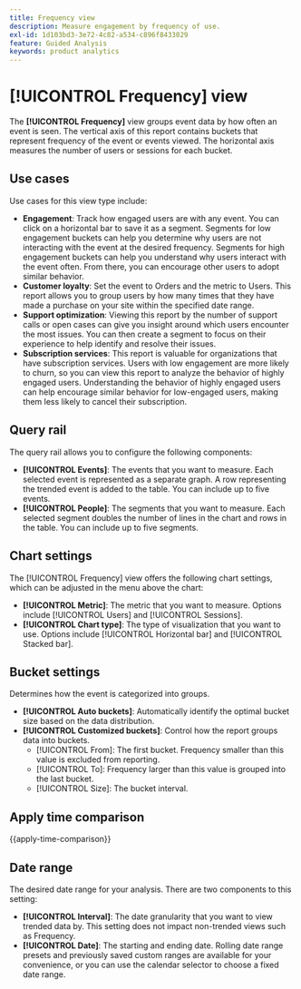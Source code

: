 ```yaml
---
title: Frequency view
description: Measure engagement by frequency of use.
exl-id: 1d103bd3-3e72-4c82-a534-c896f8433029
feature: Guided Analysis
keywords: product analytics
---
```

# [!UICONTROL Frequency] view

The **[!UICONTROL Frequency]** view groups event data by how often an event is seen. The vertical axis of this report contains buckets that represent frequency of the event or events viewed. The horizontal axis measures the number of users or sessions for each bucket.

## Use cases

Use cases for this view type include:

* **Engagement**: Track how engaged users are with any event. You can click on a horizontal bar to save it as a segment. Segments for low engagement buckets can help you determine why users are not interacting with the event at the desired frequency. Segments for high engagement buckets can help you understand why users interact with the event often. From there, you can encourage other users to adopt similar behavior.
* **Customer loyalty**: Set the event to Orders and the metric to Users. This report allows you to group users by how many times that they have made a purchase on your site within the specified date range.
* **Support optimization**: Viewing this report by the number of support calls or open cases can give you insight around which users encounter the most issues. You can then create a segment to focus on their experience to help identify and resolve their issues.
* **Subscription services**: This report is valuable for organizations that have subscription services. Users with low engagement are more likely to churn, so you can view this report to analyze the behavior of highly engaged users. Understanding the behavior of highly engaged users can help encourage similar behavior for low-engaged users, making them less likely to cancel their subscription.

## Query rail

The query rail allows you to configure the following components:

* **[!UICONTROL Events]**: The events that you want to measure. Each selected event is represented as a separate graph. A row representing the trended event is added to the table. You can include up to five events.
* **[!UICONTROL People]**: The segments that you want to measure. Each selected segment doubles the number of lines in the chart and rows in the table. You can include up to five segments.

## Chart settings

The [!UICONTROL Frequency] view offers the following chart settings, which can be adjusted in the menu above the chart:

* **[!UICONTROL Metric]**: The metric that you want to measure. Options include [!UICONTROL Users] and [!UICONTROL Sessions].
* **[!UICONTROL Chart type]**: The type of visualization that you want to use. Options include [!UICONTROL Horizontal bar] and [!UICONTROL Stacked bar].

## Bucket settings

Determines how the event is categorized into groups.

* **[!UICONTROL Auto buckets]**: Automatically identify the optimal bucket size based on the data distribution.
* **[!UICONTROL Customized buckets]**: Control how the report groups data into buckets.
  * [!UICONTROL From]: The first bucket. Frequency smaller than this value is excluded from reporting.
  * [!UICONTROL To]: Frequency larger than this value is grouped into the last bucket.
  * [!UICONTROL Size]: The bucket interval.

## Apply time comparison

{{apply-time-comparison}}

## Date range

The desired date range for your analysis. There are two components to this setting:

* **[!UICONTROL Interval]**: The date granularity that you want to view trended data by. This setting does not impact non-trended views such as Frequency.
* **[!UICONTROL Date]**: The starting and ending date. Rolling date range presets and previously saved custom ranges are available for your convenience, or you can use the calendar selector to choose a fixed date range.
